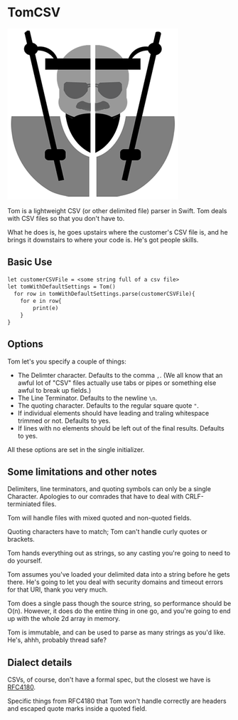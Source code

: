 # TomCSV

![Image of Tom](tom.png)

Tom is a lightweight CSV (or other delimited file) parser in Swift.  Tom deals with CSV files so that you don't have to.  

What he does is, he goes upstairs where the customer's CSV file is, and he brings it downstairs to where your code is.  He's got people skills.



## Basic Use

    let customerCSVFile = <some string full of a csv file>
    let tomWithDefaultSettings = Tom()
      for row in tomWithDefaultSettings.parse(customerCSVFile){
        for e in row{
            print(e)
        }
    }


## Options

Tom let's you specify a couple of things:

* The Delimter character.  Defaults to the comma `,`.  (We all know that an awful lot of "CSV" files actually use tabs or pipes or something else awful to break up fields.)
* The Line Terminator.  Defaults to the newline `\n`.
* The quoting character.  Defaults to the regular square quote `"`.
* If individual elements should have leading and traling whitespace trimmed or not.  Defaults to yes.
* If lines with no elements should be left out of the final results.  Defaults to yes.


All these options are set in the single initializer.


## Some limitations and other notes

Delimiters, line terminators, and quoting symbols can only be a single Character.  Apologies to our comrades that have to deal with CRLF-terminiated files.

Tom will handle files with mixed quoted and non-quoted fields.

Quoting characters have to match; Tom can't handle curly quotes or brackets.

Tom hands everything out as strings, so any casting you're going to need to do yourself.

Tom assumes you've loaded your delimited data into a string before he gets there.  He's going to let you deal with security domains and timeout errors for that URI, thank you very much.

Tom does a single pass though the source string, so performance should be O(n).  However, it does do the entire thing in one go, and you're going to end up with the whole 2d array in memory.

Tom is immutable, and can be used to parse as many strings as you'd like.  He's, ahhh, probably thread safe?

## Dialect details

CSVs, of course, don't have a formal spec, but the closest we have is [RFC4180](https://www.rfc-editor.org/rfc/rfc4180.txt).

Specific things from RFC4180 that Tom won't handle correctly are headers and escaped quote marks inside a quoted field.
